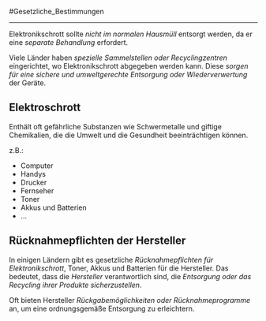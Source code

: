 #Gesetzliche_Bestimmungen
***
Elektronikschrott sollte *nicht im normalen Hausmüll* entsorgt werden, da er eine *separate Behandlung* erfordert.

Viele Länder haben *spezielle Sammelstellen oder Recyclingzentren* eingerichtet, wo Elektronikschrott abgegeben werden kann.
Diese *sorgen für eine sichere und umweltgerechte Entsorgung oder Wiederverwertung* der Geräte.

## Elektroschrott
Enthält oft gefährliche Substanzen wie Schwermetalle und giftige Chemikalien, die die Umwelt und die Gesundheit beeinträchtigen können.

z.B.:
- Computer
- Handys
- Drucker
- Fernseher
- Toner
- Akkus und Batterien
- ...

## Rücknahmepflichten der Hersteller
In einigen Ländern gibt es gesetzliche *Rücknahmepflichten für Elektronikschrott*, Toner, Akkus und Batterien für die Hersteller.
Das bedeutet, dass die *Hersteller* verantwortlich sind, die *Entsorgung oder das Recycling ihrer Produkte sicherzustellen*.

Oft bieten Hersteller *Rückgabemöglichkeiten oder Rücknahmeprogramme* an, um eine ordnungsgemäße Entsorgung zu erleichtern.